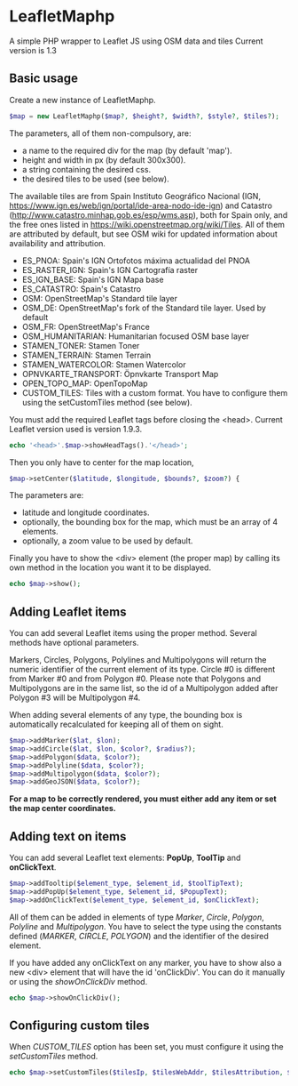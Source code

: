 LeafletMaphp
============
A simple PHP wrapper to Leaflet JS using OSM data and tiles
Current version is 1.3

Basic usage
-----------
Create a new instance of LeafletMaphp.
```php
$map = new LeafletMaphp($map?, $height?, $width?, $style?, $tiles?);
```
The parameters, all of them non-compulsory, are:
* a name to the required div for the map (by default 'map').
* height and width in px (by default 300x300).
* a string containing the desired css.
* the desired tiles to be used (see below).

The available tiles are from Spain Instituto Geográfico Nacional (IGN, https://www.ign.es/web/ign/portal/ide-area-nodo-ide-ign) and Catastro (http://www.catastro.minhap.gob.es/esp/wms.asp), both for Spain only, and the free ones listed in https://wiki.openstreetmap.org/wiki/Tiles. All of them are attributed by default, but see OSM wiki for updated information about availability and attribution.
* ES_PNOA: Spain's IGN Ortofotos máxima actualidad del PNOA
* ES_RASTER_IGN: Spain's IGN Cartografía raster
* ES_IGN_BASE: Spain's IGN Mapa base
* ES_CATASTRO: Spain's Catastro
* OSM: OpenStreetMap's Standard tile layer
* OSM_DE: OpenStreetMap's fork of the Standard tile layer. Used by default
* OSM_FR: OpenStreetMap's France
* OSM_HUMANITARIAN: Humanitarian focused OSM base layer
* STAMEN_TONER: Stamen Toner
* STAMEN_TERRAIN: Stamen Terrain
* STAMEN_WATERCOLOR: Stamen Watercolor
* OPNVKARTE_TRANSPORT: Öpnvkarte Transport Map
* OPEN_TOPO_MAP: OpenTopoMap
* CUSTOM_TILES: Tiles with a custom format. You have to configure them using the setCustomTiles method (see below).

You must add the required Leaflet tags before closing the &lt;head&gt;. Current Leaflet version used is version 1.9.3.

```php
echo '<head>'.$map->showHeadTags().'</head>';
```

Then you only have to center for the map location, 
```php
$map->setCenter($latitude, $longitude, $bounds?, $zoom?) {
```
The parameters are:
* latitude and longitude coordinates.
* optionally, the bounding box for the map, which must be an array of 4 elements.
* optionally, a zoom value to be used by default.

Finally you have to show the &lt;div&gt; element (the proper map) by calling its own method in the location you want it to be displayed.
```php
echo $map->show();
```

Adding Leaflet items
--------------------
You can add several Leaflet items using the proper method. Several methods have optional parameters.

Markers, Circles, Polygons, Polylines and Multipolygons will return the numeric identifier of the current element of its type. Circle #0 is different from Marker #0 and from Polygon #0. Please note that Polygons and Multipolygons are in the same list, so the id of a Multipolygon added after Polygon #3 will be Multipolygon #4.

When adding several elements of any type, the bounding box is automatically recalculated for keeping all of them on sight.
```php
$map->addMarker($lat, $lon);
$map->addCircle($lat, $lon, $color?, $radius?);
$map->addPolygon($data, $color?);
$map->addPolyline($data, $color?);
$map->addMultipolygon($data, $color?);
$map->addGeoJSON($data, $color?);
```

**For a map to be correctly rendered, you must either add any item or set the map center coordinates.**

Adding text on items
--------------------
You can add several Leaflet text elements: **PopUp**, **ToolTip** and **onClickText**. 
```php
$map->addTooltip($element_type, $element_id, $toolTipText);
$map->addPopUp($element_type, $element_id, $PopupText);
$map->addOnClickText($element_type, $element_id, $onClickText);
```
All of them can be added in elements of type *Marker*, *Circle*, *Polygon*, *Polyline* and *Multipolygon*.
You have to select the type using the constants defined (*MARKER*, *CIRCLE*, *POLYGON*) and the identifier of the desired element. 

If you have added any onClickText on any marker, you have to show also a new &lt;div&gt; element that will have the id 'onClickDiv'. You can do it manually or using the *showOnClickDiv* method.
```php
echo $map->showOnClickDiv();
```

Configuring custom tiles
------------------------
When *CUSTOM_TILES* option has been set, you must configure it using the *setCustomTiles* method.
```php
echo $map->setCustomTiles($tilesIp, $tilesWebAddr, $tilesAttribution, $tilesMinZoom, $tilesMaxZoom);
```
